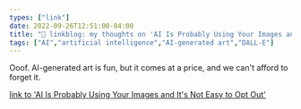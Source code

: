 ```yaml
---
types: ["link"]
date: 2022-09-26T12:51:00-04:00
title: "🔗 linkblog: my thoughts on 'AI Is Probably Using Your Images and It's Not Easy to Opt Out'"
tags: ["AI","artificial intelligence","AI-generated art","DALL-E"]
---
```

Ooof. AI-generated art is fun, but it comes at a price, and we can't afford to forget it.
 

[link to 'AI Is Probably Using Your Images and It's Not Easy to Opt Out'](https://www.vice.com/en/article/3ad58k/ai-is-probably-using-your-images-and-its-not-easy-to-opt-out)
